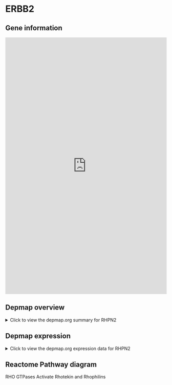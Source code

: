 <h1>ERBB2</h1>

<h2>Gene information</h2>
<iframe src="https://depmap.org/portal/gene/RHPN2?tab=about" style="border:none;width:100%;height:800px"></iframe>

<h2>Depmap overview</h2>
<details>
  <summary>Click to view the depmap.org summary for RHPN2</summary>
  <iframe src="https://depmap.org/portal/gene/RHPN2?tab=overview" style="border:none;width:100%;height:800px"></iframe>
</details>

<h2>Depmap expression</h2>
<details>
  <summary>Click to view the depmap.org expression data for RHPN2</summary>
  <iframe src="https://depmap.org/portal/gene/RHPN2?tab=characterization" style="border:none;width:100%;height:800px"></iframe>
</details>



<h2>Reactome Pathway diagram</h2>
RHO GTPases Activate Rhotekin and Rhophilins
<div id="diagramHolder"></div>

<script>
    //Creating the Reactome Diagram widget
    //Take into account a proxy needs to be set up in your server side pointing to www.reactome.org
    function onReactomeDiagramReady(){  //This function is automatically called when the widget code is ready to be used
        var diagram = Reactome.Diagram.create({
            "placeHolder" : "diagramHolder",
            "width" : 900,
            "height" : 500
        });

        //Initialising it to the "Hemostasis" pathway
        diagram.loadDiagram("R-HSA-5666185");

        //Adding different listeners

        diagram.onDiagramLoaded(function (loaded) {
            console.info("Loaded ", loaded);
            diagram.flagItems("BAD");
	    diagram.flagItems("Q92934");
            if (loaded == "R-HSA-5666185") diagram.selectItem("R-HSA-5666185");
        });

     }
</script>



